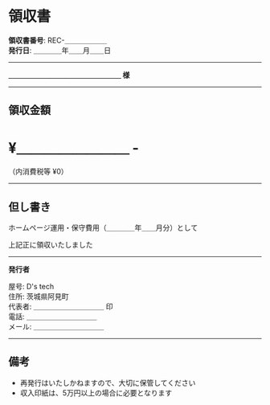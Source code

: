 # 領収書

**領収書番号**: REC-＿＿＿＿＿＿  
**発行日**: ＿＿＿＿年＿＿月＿＿日

---

**＿＿＿＿＿＿＿＿＿＿＿＿＿＿＿＿ 様**

---

## 領収金額

# ¥＿＿＿＿＿＿＿＿ -

（内消費税等 ¥0）

---

## 但し書き

ホームページ運用・保守費用（＿＿＿＿年＿＿月分）として

上記正に領収いたしました

---

**発行者**

屋号: D's tech  
住所: 茨城県阿見町  
代表者: ＿＿＿＿＿＿＿＿＿＿ 印  
電話: ＿＿＿＿＿＿＿＿＿＿  
メール: ＿＿＿＿＿＿＿＿＿＿

---

## 備考

- 再発行はいたしかねますので、大切に保管してください
- 収入印紙は、5万円以上の場合に必要となります
